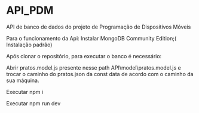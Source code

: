 # API_PDM
API de banco de dados do projeto de Programação de Dispositivos Móveis

Para o funcionamento da Api:
Instalar MongoDB Community Edition;( Instalação padrão)

Após clonar o repositório, para executar o banco é necessário:

Abrir pratos.model.js presente nesse path API\model\pratos.model.js e trocar o caminho do pratos.json da const data de acordo com o caminho da sua máquina.

Executar npm i

Executar npm run dev


